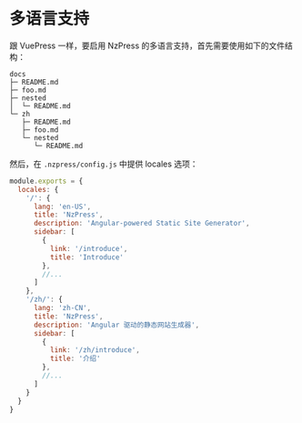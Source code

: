 # 多语言支持

跟 VuePress 一样，要启用 NzPress 的多语言支持，首先需要使用如下的文件结构：

```tree
docs
├─ README.md
├─ foo.md
├─ nested
│  └─ README.md
└─ zh
   ├─ README.md
   ├─ foo.md
   └─ nested
      └─ README.md
```

然后，在 `.nzpress/config.js` 中提供 locales 选项：

```js
module.exports = {
  locales: {
    '/': {
      lang: 'en-US',
      title: 'NzPress',
      description: 'Angular-powered Static Site Generator',
      sidebar: [
        {
          link: '/introduce',
          title: 'Introduce'
        },
        //...
      ]
    },
    '/zh/': {
      lang: 'zh-CN',
      title: 'NzPress',
      description: 'Angular 驱动的静态网站生成器',
      sidebar: [
        {
          link: '/zh/introduce',
          title: '介绍'
        },
        //...
      ]
    }
  }
}
```